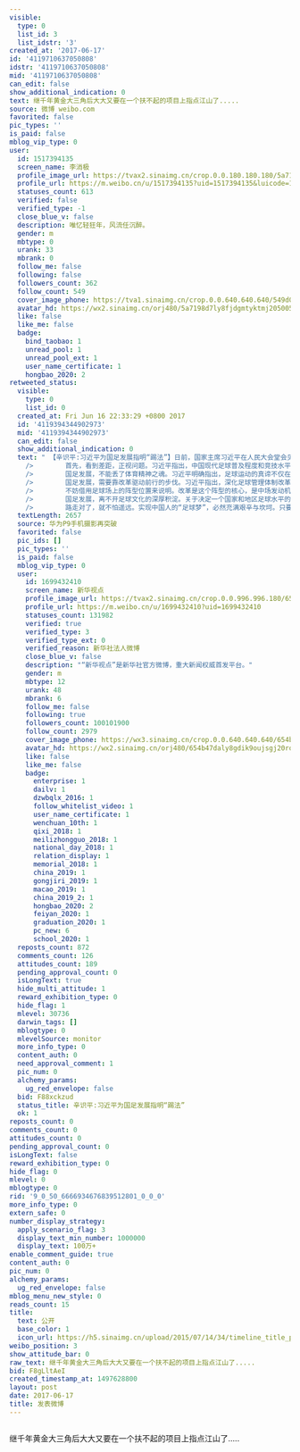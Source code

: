 ```yaml
---
visible:
  type: 0
  list_id: 3
  list_idstr: '3'
created_at: '2017-06-17'
id: '4119710637050808'
idstr: '4119710637050808'
mid: '4119710637050808'
can_edit: false
show_additional_indication: 0
text: 继千年黄金大三角后大大又要在一个扶不起的项目上指点江山了.....
source: 微博 weibo.com
favorited: false
pic_types: ''
is_paid: false
mblog_vip_type: 0
user:
  id: 1517394135
  screen_name: 李消极
  profile_image_url: https://tvax2.sinaimg.cn/crop.0.0.180.180.180/5a7198d7ly8fjdgmtyktmj20500500so.jpg?KID=imgbed,tva&Expires=1606399421&ssig=Xcnm26Cvi6
  profile_url: https://m.weibo.cn/u/1517394135?uid=1517394135&luicode=10000011&lfid=2304131517394135_-_WEIBO_SECOND_PROFILE_WEIBO
  statuses_count: 613
  verified: false
  verified_type: -1
  close_blue_v: false
  description: 唯忆轻狂年，风流任沉醉。
  gender: m
  mbtype: 0
  urank: 33
  mbrank: 0
  follow_me: false
  following: false
  followers_count: 362
  follow_count: 549
  cover_image_phone: https://tva1.sinaimg.cn/crop.0.0.640.640.640/549d0121tw1egm1kjly3jj20hs0hsq4f.jpg
  avatar_hd: https://wx2.sinaimg.cn/orj480/5a7198d7ly8fjdgmtyktmj20500500so.jpg
  like: false
  like_me: false
  badge:
    bind_taobao: 1
    unread_pool: 1
    unread_pool_ext: 1
    user_name_certificate: 1
    hongbao_2020: 2
retweeted_status:
  visible:
    type: 0
    list_id: 0
  created_at: Fri Jun 16 22:33:29 +0800 2017
  id: '4119394344902973'
  mid: '4119394344902973'
  can_edit: false
  show_additional_indication: 0
  text: " 【辛识平:习近平为国足发展指明“踢法”】日前，国家主席习近平在人民大会堂会见国际足联主席因凡蒂诺。此前，中国男足在世预赛亚洲区１２强赛上，以２：２憾平叙利亚队，进军俄罗斯世界杯的目标变得愈发艰难。就在中国足球界士气低迷、广大球迷忧心焦虑时，习近平主席在这次会见中的一番讲话，遵循足球运动发展规律，擘画了思路清晰、科学务实的国足发展“战术板”，阐明了中国足球应该坚持的“踢法”，给人们带来了新的启示与希望。<br
    />        首先，看到差距，正视问题。习近平指出，中国现代足球普及程度和竞技水平与足球强国相比差距还很大。这是头脑清醒、实事求是的判断。经过足球改革发展两年来的推动，体制机制初步理顺，中国足球运动发展有了新气象。但从总体上看，中国足球无论是在普及还是精英层面，都与世界足球强国存在很大差距。比如，基层教练水平低、数量严重不足、青训体系不完善等问题比较突出，制约着青少年接受良好足球教育。在培养球员至少１０年一个周期的规律下，还需立足长远、补齐短板，在足球人才培养上持续发力、久久为功。破解这些现实问题，需要勇气和决心，更需要定力和耐心。<br
    />        国足发展，不能丢了体育精神之魂。习近平明确指出，足球运动的真谛不仅在于竞技，更在于增强人民体质，培养人们爱国主义、集体主义、顽强拼搏的精神。这几句话，展现了习近平作为“超级球迷”的专业性和眼界胸怀。比赛输赢不是全部，通过发展足球运动推动健康中国建设、激发中国精神和中国力量，让积极向上的足球文化成为中国人民实现中国梦的正能量，这正是习近平从治国理政高度推动足球发展的深谋远虑。<br
    />        国足发展，需要靠改革驱动前行的步伐。习近平指出，深化足球管理体制改革，建立符合世界足球发展规律和中国国情、专业高效的组织管理体系，大力发展青少年足球，完善足球场地等基础设施，加强国际交流借鉴。改革、规律和管理、青少年、基础设施、国际交流，这几个关键词相互联系，互为支撑，构成了一幅足球发展的“排兵布阵图”。<br
    />        不妨借用足球场上的阵型位置来说明。改革是这个阵型的核心，是中场发动机，它要求中国足球有坚定推进改革的决心，有一张蓝图干到底的魄力，不折不扣地推进改革。在这个“中场核心”的指引下，有“后防中坚”的体制改革、“中场创造力”的文化衔接和场地建设支撑，以及“锋线破门”的青少年活力、内外交流的“青训内核”驱动，从而组成一支相互配合、携手前进的中国“梦之队”。<br
    />        国足发展，离不开足球文化的深厚积淀。关于决定一个国家和地区足球水平的决定因素是什么，国际足联曾做过一个调研，结论是，决定因素既不是金钱，也不是人口，而是其足球传统和足球文化。在全社会培养积极向上的足球文化，这是中国足球改革发展的“地基工程”、百年大计，需要各个方面共同参与和努力。足球文化，落实在全社会对足球的理解和定位上，落实在赛场上每个球员的言行举止上，落实在球场内外球迷的一举一动上，落实在每所学校、每个家长对待孩子踢球的态度上……<br
    />        路走对了，就不怕遥远。实现中国人的“足球梦”，必然充满艰辛与坎坷。只要坚持正确方向，发扬永不放弃的奋斗精神，通过扎扎实实的努力，中国足球一定会得到更大发展，为实现中国梦贡献更大力量。（新华社北京6月16日电）"
  textLength: 2657
  source: 华为P9手机摄影再突破
  favorited: false
  pic_ids: []
  pic_types: ''
  is_paid: false
  mblog_vip_type: 0
  user:
    id: 1699432410
    screen_name: 新华视点
    profile_image_url: https://tvax2.sinaimg.cn/crop.0.0.996.996.180/654b47daly8gdik9oujsgj20ro0rodgx.jpg?KID=imgbed,tva&Expires=1606399421&ssig=qCqFwlTe%2Fw
    profile_url: https://m.weibo.cn/u/1699432410?uid=1699432410
    statuses_count: 131982
    verified: true
    verified_type: 3
    verified_type_ext: 0
    verified_reason: 新华社法人微博
    close_blue_v: false
    description: "“新华视点”是新华社官方微博，重大新闻权威首发平台。"
    gender: m
    mbtype: 12
    urank: 48
    mbrank: 6
    follow_me: false
    following: true
    followers_count: 100101900
    follow_count: 2979
    cover_image_phone: https://wx3.sinaimg.cn/crop.0.0.640.640.640/654b47daly1gdik9frqwcj20u00u0n3r.jpg
    avatar_hd: https://wx2.sinaimg.cn/orj480/654b47daly8gdik9oujsgj20ro0rodgx.jpg
    like: false
    like_me: false
    badge:
      enterprise: 1
      dailv: 1
      dzwbqlx_2016: 1
      follow_whitelist_video: 1
      user_name_certificate: 1
      wenchuan_10th: 1
      qixi_2018: 1
      meilizhongguo_2018: 1
      national_day_2018: 1
      relation_display: 1
      memorial_2018: 1
      china_2019: 1
      gongjiri_2019: 1
      macao_2019: 1
      china_2019_2: 1
      hongbao_2020: 2
      feiyan_2020: 1
      graduation_2020: 1
      pc_new: 6
      school_2020: 1
  reposts_count: 872
  comments_count: 126
  attitudes_count: 189
  pending_approval_count: 0
  isLongText: true
  hide_multi_attitude: 1
  reward_exhibition_type: 0
  hide_flag: 1
  mlevel: 30736
  darwin_tags: []
  mblogtype: 0
  mlevelSource: monitor
  more_info_type: 0
  content_auth: 0
  need_approval_comment: 1
  pic_num: 0
  alchemy_params:
    ug_red_envelope: false
  bid: F88xckzud
  status_title: 辛识平:习近平为国足发展指明“踢法”
  ok: 1
reposts_count: 0
comments_count: 0
attitudes_count: 0
pending_approval_count: 0
isLongText: false
reward_exhibition_type: 0
hide_flag: 0
mlevel: 0
mblogtype: 0
rid: '9_0_50_6666934676839512801_0_0_0'
more_info_type: 0
extern_safe: 0
number_display_strategy:
  apply_scenario_flag: 3
  display_text_min_number: 1000000
  display_text: 100万+
enable_comment_guide: true
content_auth: 0
pic_num: 0
alchemy_params:
  ug_red_envelope: false
mblog_menu_new_style: 0
reads_count: 15
title:
  text: 公开
  base_color: 1
  icon_url: https://h5.sinaimg.cn/upload/2015/07/14/34/timeline_title_public_default.png
weibo_position: 3
show_attitude_bar: 0
raw_text: 继千年黄金大三角后大大又要在一个扶不起的项目上指点江山了.....
bid: F8gLltAeI
created_timestamp_at: 1497628800
layout: post
date: 2017-06-17
title: 发表微博
---
```


![]()

继千年黄金大三角后大大又要在一个扶不起的项目上指点江山了.....

